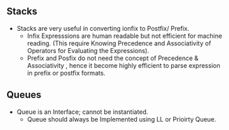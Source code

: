 <h2> Stacks </h2>

* Stacks are very useful in converting ionfix to Postfix/ Prefix.
    * Infix Expresssions are human readable but not efficient for machine reading. (This require Knowing Precedence and Associativity of Operators for Evaluating the Expressions).
    * Prefix and Posfix do not need the concept of Precedence & Associativity , hence it become highly efficient to parse expression in prefix or postfix formats.

<h2> Queues </h2>

* Queue is an Interface; cannot be instantiated. 
    * Queue should always be Implemented using LL or Prioirty Queue.